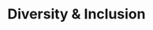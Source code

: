 ---
title: "Diversity & Inclusion"
description: "We are firm believers in the value of building a diverse team.
Shoftime values diversity and inclusion as fundamental to our success. We embrace a diverse team with varied perspectives, backgrounds, and experiences. By fostering an inclusive environment, we enhance creativity, drive innovation, and build stronger connections within our team and with our clients"
cardImage: "@/images/portfolio/diversity.png"
cardImageAlt: "Top view mechanical tools arrangement"
---